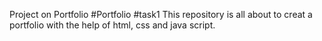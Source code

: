 Project on Portfolio
#Portfolio
#task1
This repository is all about to creat a portfolio with the help of html, css and java script.
